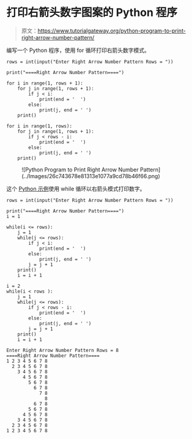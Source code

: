 # 打印右箭头数字图案的 Python 程序

> 原文：<https://www.tutorialgateway.org/python-program-to-print-right-arrow-number-pattern/>

编写一个 Python 程序，使用 for 循环打印右箭头数字模式。

```
rows = int(input("Enter Right Arrow Number Pattern Rows = "))

print("====Right Arrow Number Pattern====")

for i in range(1, rows + 1):
    for j in range(1, rows + 1):
        if j < i:
            print(end = '  ')
        else:
            print(j, end = ' ')      
    print()

for i in range(1, rows):
    for j in range(1, rows + 1):
        if j < rows - i:
            print(end = '  ')
        else:
            print(j, end = ' ')      
    print()
```

<figure class="wp-block-image size-large">![Python Program to Print Right Arrow Number Pattern](../Images/26c743678e81313e1077a9cd78b46f66.png)</figure>

这个 [Python 示例](https://www.tutorialgateway.org/python-programming-examples/)使用 while 循环以右箭头模式打印数字。

```
rows = int(input("Enter Right Arrow Number Pattern Rows = "))

print("====Right Arrow Number Pattern====")
i = 1

while(i <= rows):
    j = 1
    while(j <= rows):
        if j < i:
            print(end = '  ')
        else:
            print(j, end = ' ') 
        j = j + 1
    print()
    i = i + 1

i = 2
while(i < rows ):
    j = 1
    while(j <= rows):
        if j < rows - i:
            print(end = '  ')
        else:
            print(j, end = ' ') 
        j = j + 1
    print()
    i = i + 1
```

```
Enter Right Arrow Number Pattern Rows = 8
====Right Arrow Number Pattern====
1 2 3 4 5 6 7 8 
  2 3 4 5 6 7 8 
    3 4 5 6 7 8 
      4 5 6 7 8 
        5 6 7 8 
          6 7 8 
            7 8 
              8 
          6 7 8 
        5 6 7 8 
      4 5 6 7 8 
    3 4 5 6 7 8 
  2 3 4 5 6 7 8 
1 2 3 4 5 6 7 8 
```